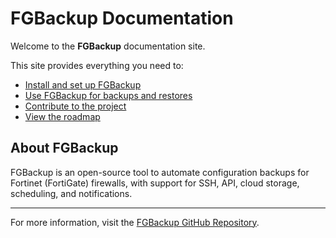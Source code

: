 # FGBackup Documentation

Welcome to the **FGBackup** documentation site.

This site provides everything you need to:
- [Install and set up FGBackup](installation.md)
- [Use FGBackup for backups and restores](usage.md)
- [Contribute to the project](contributing.md)
- [View the roadmap](roadmap.md)

## About FGBackup
FGBackup is an open-source tool to automate configuration backups for Fortinet (FortiGate) firewalls, with support for SSH, API, cloud storage, scheduling, and notifications.

---
For more information, visit the [FGBackup GitHub Repository](https://github.com/Alpha3Cloud/FGBackup).
